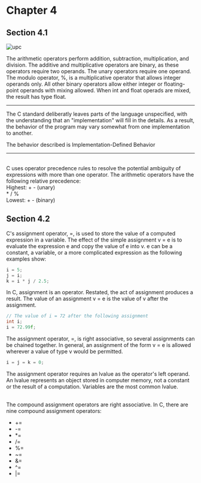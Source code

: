 # Chapter 4
## Section 4.1
![upc](https://user-images.githubusercontent.com/59415488/235332737-7f625ffc-a9a1-4fda-800d-75477f35bb29.png)

The arithmetic operators perform addition, subtraction, multiplication, and division.  The additive and multiplicative operators are binary, as these operators require two operands.  The unary operators require one operand.  The modulo operator, %, is a multiplicative operator that allows integer operands only.  All other binary operators allow either integer or floating-point operands with mixing allowed.  When int and float operads are mixed, the result has type float. <br />

----
The C standard deliberatly leaves parts of the language unspecified, with the understanding that an "implementation" will fill in the details.  As a result, the behavior of the program may vary somewhat from one implementation to another.

The behavior described is Implementation-Defined Behavior 

----
<br />
C uses operator precedence rules to resolve the potential ambiguity of expressions with more than one operator.  The arithmetic operators have the following relative precedence:<br />
Highest: <t /> + - (unary) <br />
<t> * / %  <t/><br />
Lowest:  <t /> + - (binary) <br />

## Section 4.2

C's assignment operator, =, is used to store the value of a computed expression in a variable.  The effect of the simple assignment v = e is to evaluate the expression e and copy the value of e into v.  e can be a constant, a variable, or a more complicated expression as the following examples show:
```C
i = 5;
j = i;
k = i * j / 2.5;
```

In C, assignment is an operator.  Restated, the act of assignment produces a result.  The value of an assignment v = e is the value of v after the assignment.
```C
// The value of i = 72 after the following assignment
int i;
i = 72.99f;
```

The assignment operator, =, is right associative, so several assignments can be chained together.  In general, an assignment of the form v = e is allowed wherever a value of type v would be permitted.
```C
i = j = k = 0;
```

The assignment operator requires an lvalue as the operator's left operand.  An lvalue represents an object stored in computer memory, not a constant or the result of a computation.  Variables are the most common lvalue. <br /> <br />

The compound assignment operators are right associative.  In C, there are nine compound assignment operators: <br />
+ +=
+ -=
+ *=
+ /=
+ %=
+ ~=
+ &=
+ ^=
+ |=


